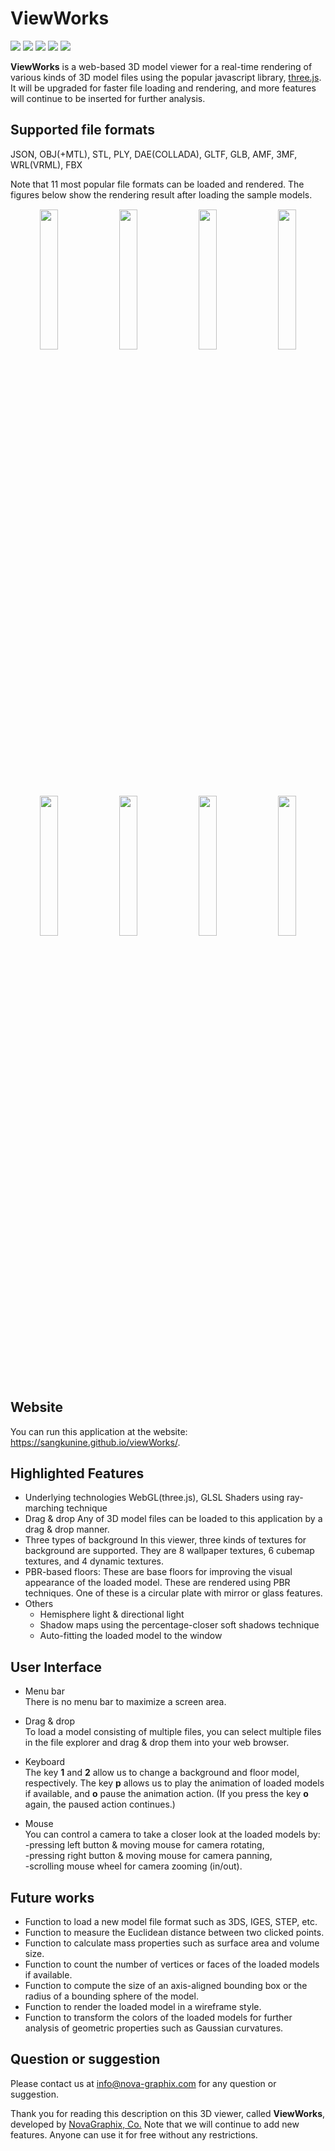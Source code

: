 # ViewWorks

![](https://img.shields.io/badge/minzipped_size-1.6MB-blue)
![](https://img.shields.io/badge/node-v10.14.1-yellow)
![](https://img.shields.io/badge/npm-6.4.1-yellow)
![](https://img.shields.io/badge/webpack-4.38.0-yellow)
![](https://img.shields.io/badge/three.js-r106-green)

**ViewWorks** is a web-based 3D model viewer for a real-time rendering of various kinds of 3D model files using the popular javascript library, [three.js](https://threejs.org/). It will be upgraded for faster file loading and rendering, and more features will continue to be inserted for further analysis.

## Supported file formats
JSON,
OBJ(+MTL),
STL,
PLY,
DAE(COLLADA),
GLTF,
GLB,
AMF,
3MF,
WRL(VRML),
FBX

Note that 11 most popular file formats can be loaded and rendered. The figures below show the rendering result after loading the sample models.
<div style="text-align: center;">
<img src="https://sangkunine.github.io/viewWorks/images/samples/bike.png" width="24%" style="margin: 1px"> <img src="https://sangkunine.github.io/viewWorks/images/samples/birdInTreeOnHill.png" width="24%" style="margin: 1px">
<img src="https://sangkunine.github.io/viewWorks/images/samples/Build_a_city.png" width="24%" style="margin: 1px"> <img src="https://sangkunine.github.io/viewWorks/images/samples/BusterDrone.png" width="24%" style="margin: 1px">
<img src="https://sangkunine.github.io/viewWorks/images/samples/Dragon_and_phoenix_statuette.png" width="24%" style="margin: 1px"> <img src="https://sangkunine.github.io/viewWorks/images/samples/Hovering_helicopter.png" width="24%" style="margin: 1px">
<img src="https://sangkunine.github.io/viewWorks/images/samples/lost_empire.png" width="24%" style="margin: 1px"> <img src="https://sangkunine.github.io/viewWorks/images/samples/sponza.png" width="24%" style="margin: 1px">
</div>

## Website
You can run this application at the website:  https://sangkunine.github.io/viewWorks/.

## Highlighted Features
- Underlying technologies
WebGL(three.js), GLSL Shaders using ray-marching technique
- Drag & drop
Any of 3D model files can be loaded to this application by a drag & drop manner.
- Three types of background
In this viewer, three kinds of textures for background are supported. They are 8 wallpaper textures, 6 cubemap textures, and 4 dynamic textures.
- PBR-based floors:
These are base floors for improving the visual appearance of the loaded model. These are rendered using PBR techniques. One of these is a circular plate with mirror or glass features.
- Others
	- Hemisphere light & directional light
	- Shadow maps using the percentage-closer soft shadows technique
	- Auto-fitting the loaded model to the window

## User Interface

- Menu bar<br>
There is no menu bar to maximize a screen area.

- Drag & drop<br>
To load a model consisting of multiple files, you can select multiple files in the file explorer and drag & drop them into your web browser.

- Keyboard<br>
The key **1** and **2** allow us to change a background and floor model, respectively.
The key **p** allows us to play the animation of loaded models if available, and **o** pause the animation action. (If you press the key **o** again, the paused action continues.)

- Mouse<br>
You can control a camera to take a closer look at the loaded models by:<br>
	-pressing left button & moving mouse for camera rotating,<br>
	-pressing right button & moving mouse for camera panning,<br>
	-scrolling mouse wheel for camera zooming (in/out).

## Future works
- Function to load a new model file format such as 3DS, IGES, STEP, etc.
- Function to measure the Euclidean distance between two clicked points.
- Function to calculate mass properties such as surface area and volume size.
- Function to count the number of vertices or faces of the loaded models if available.
- Function to compute the size of an axis-aligned bounding box or the radius of a bounding sphere of the model.
- Function to render the loaded model in a wireframe style.
- Function to transform the colors of the loaded models for further analysis of geometric properties such as Gaussian curvatures.

## Question or suggestion
Please contact us at <info@nova-graphix.com> for any question or suggestion.

Thank you for reading this description on this 3D viewer, called **ViewWorks**, developed by [NovaGraphix, Co.](https://www.nova-graphix.com/) Note that we will continue to add new features. Anyone can use it for free without any restrictions.
